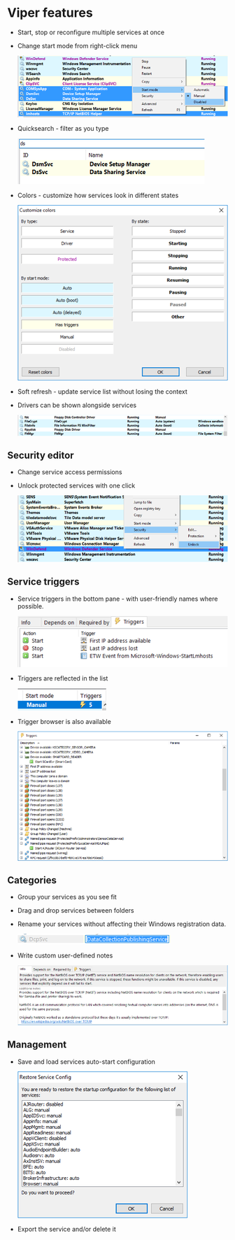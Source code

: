 Viper features
==============

* Start, stop or reconfigure multiple services at once
* Change start mode from right-click menu

    ![](screenshots/main03.png)

* Quicksearch - filter as you type

    ![](screenshots/qfilter.png)

* Colors - customize how services look in different states

    ![](screenshots/colors1.png)

* Soft refresh - update service list without losing the context

* Drivers can be shown alongside services

    ![](screenshots/drivers1.png)

Security editor
---------------

* Change service access permissions

* Unlock protected services with one click

    ![](screenshots/security2.png)


Service triggers
----------------

* Service triggers in the bottom pane - with user-friendly names where possible.

    ![](screenshots/triggers2.png)

* Triggers are reflected in the list

    ![](screenshots/triggers1.png)

* Trigger browser is also available

    ![](screenshots/triggers3.png)


Categories
----------

* Group your services as you see fit

* Drag and drop services between folders

* Rename your services without affecting their Windows registration data.

    ![](screenshots/rename1.png)

* Write custom user-defined notes

    ![](screenshots/notes1.png)


Management
------------

* Save and load services auto-start configuration

    ![](screenshots/restoreconf1.png)

* Export the service and/or delete it
